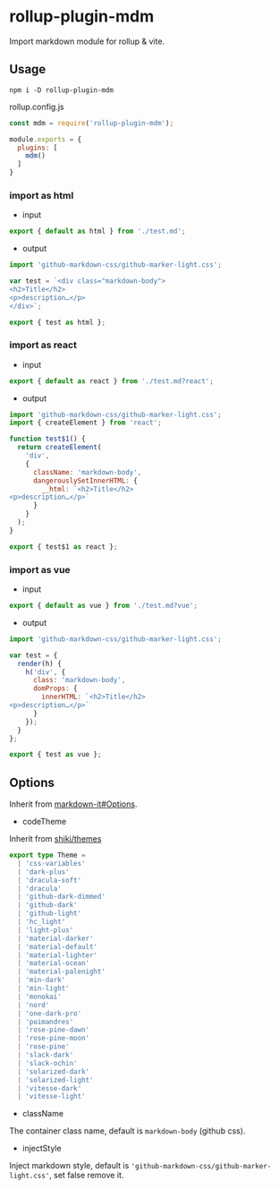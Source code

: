 # rollup-plugin-mdm

Import markdown module for rollup & vite.

## Usage

`npm i -D rollup-plugin-mdm`

rollup.config.js

```js
const mdm = require('rollup-plugin-mdm');

module.exports = {
  plugins: [
    mdm()
  ]
}
```

### import as html

- input

```js
export { default as html } from './test.md';
```

- output

```js
import 'github-markdown-css/github-marker-light.css';

var test = `<div class="markdown-body">
<h2>Title</h2>
<p>description…</p>
</div>`;

export { test as html };
```

### import as react

- input

```js
export { default as react } from './test.md?react';
```

- output

```js
import 'github-markdown-css/github-marker-light.css';
import { createElement } from 'react';

function test$1() {
  return createElement(
    'div', 
    { 
      className: 'markdown-body',
      dangerouslySetInnerHTML: {
        __html: `<h2>Title</h2>
<p>description…</p>`
      }
    }
  );
}

export { test$1 as react };
```

### import as vue

- input

```js
export { default as vue } from './test.md?vue';
```

- output

```js
import 'github-markdown-css/github-marker-light.css';

var test = {
  render(h) {
    h('div', {
      class: 'markdown-body',
      domProps: {
        innerHTML: `<h2>Title</h2>
<p>description…</p>`
      }
    });
  }
};

export { test as vue };
```

## Options

Inherit from [markdown-it#Options](https://markdown-it.github.io/markdown-it/#MarkdownIt.new).

- codeTheme

Inherit from [shiki/themes](https://github.com/shikijs/shiki/blob/main/docs/themes.md#all-themes)

```ts
export type Theme =
  | 'css-variables'
  | 'dark-plus'
  | 'dracula-soft'
  | 'dracula'
  | 'github-dark-dimmed'
  | 'github-dark'
  | 'github-light'
  | 'hc_light'
  | 'light-plus'
  | 'material-darker'
  | 'material-default'
  | 'material-lighter'
  | 'material-ocean'
  | 'material-palenight'
  | 'min-dark'
  | 'min-light'
  | 'monokai'
  | 'nord'
  | 'one-dark-pro'
  | 'poimandres'
  | 'rose-pine-dawn'
  | 'rose-pine-moon'
  | 'rose-pine'
  | 'slack-dark'
  | 'slack-ochin'
  | 'solarized-dark'
  | 'solarized-light'
  | 'vitesse-dark'
  | 'vitesse-light'
```

- className

The container class name, default is `markdown-body` (github css).

- injectStyle

Inject markdown style, default is `'github-markdown-css/github-marker-light.css'`, set false remove it.
